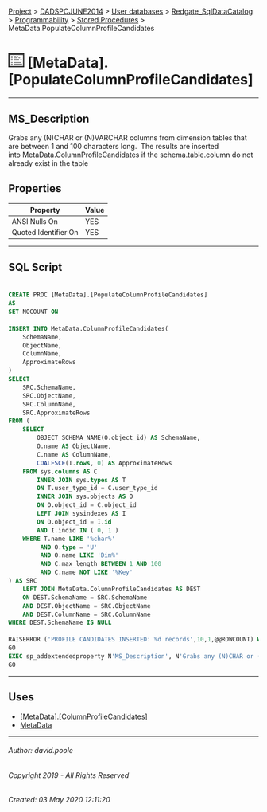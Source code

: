 #### 

[Project](../../../../../readme.md) > [DADSPCJUNE2014](../../../../readme.md) > [User databases](../../../readme.md) > [Redgate_SqlDataCatalog](../../readme.md) > [Programmability](../readme.md) > [Stored Procedures](Stored_Procedures.md) > MetaData.PopulateColumnProfileCandidates

# ![Stored Procedures](../../../../../Images/StoredProcedure32.png) [MetaData].[PopulateColumnProfileCandidates]

---

## <a name="#description"></a>MS_Description

Grabs any (N)CHAR or (N)VARCHAR columns from dimension tables that are between 1 and 100 characters long.  The results are inserted into MetaData.ColumnProfileCandidates if the schema.table.column do not already exist in the table

## <a name="#properties"></a>Properties

| Property | Value |
|---|---|
| ANSI Nulls On | YES |
| Quoted Identifier On | YES |


---

## <a name="#sqlscript"></a>SQL Script

```sql

CREATE PROC [MetaData].[PopulateColumnProfileCandidates]
AS
SET NOCOUNT ON

INSERT INTO MetaData.ColumnProfileCandidates(
    SchemaName,
    ObjectName,
    ColumnName,
    ApproximateRows
)
SELECT 
    SRC.SchemaName,
    SRC.ObjectName,
    SRC.ColumnName,
    SRC.ApproximateRows
FROM (
    SELECT 
        OBJECT_SCHEMA_NAME(O.object_id) AS SchemaName,
        O.name AS ObjectName,
        C.name AS ColumnName,
        COALESCE(I.rows, 0) AS ApproximateRows
    FROM sys.columns AS C
        INNER JOIN sys.types AS T
        ON T.user_type_id = C.user_type_id
        INNER JOIN sys.objects AS O
        ON O.object_id = C.object_id
        LEFT JOIN sysindexes AS I
        ON O.object_id = I.id
        AND I.indid IN ( 0, 1 )
    WHERE T.name LIKE '%char%'
         AND O.type = 'U'
         AND O.name LIKE 'Dim%'
         AND C.max_length BETWEEN 1 AND 100
         AND C.name NOT LIKE '%Key'
) AS SRC
    LEFT JOIN MetaData.ColumnProfileCandidates AS DEST
    ON DEST.SchemaName = SRC.SchemaName
    AND DEST.ObjectName = SRC.ObjectName
    AND DEST.ColumnName = SRC.ColumnName
WHERE DEST.SchemaName IS NULL

RAISERROR ('PROFILE CANDIDATES INSERTED: %d records',10,1,@@ROWCOUNT) WITH NOWAIT;
GO
EXEC sp_addextendedproperty N'MS_Description', N'Grabs any (N)CHAR or (N)VARCHAR columns from dimension tables that are between 1 and 100 characters long.  The results are inserted into MetaData.ColumnProfileCandidates if the schema.table.column do not already exist in the table', 'SCHEMA', N'MetaData', 'PROCEDURE', N'PopulateColumnProfileCandidates', NULL, NULL
GO

```


---

## <a name="#uses"></a>Uses

* [[MetaData].[ColumnProfileCandidates]](../../Tables/ColumnProfileCandidates.md)
* [MetaData](../../Security/Schemas/MetaData.md)


---

###### Author:  david.poole

###### Copyright 2019 - All Rights Reserved

###### Created: 03 May 2020 12:11:20

